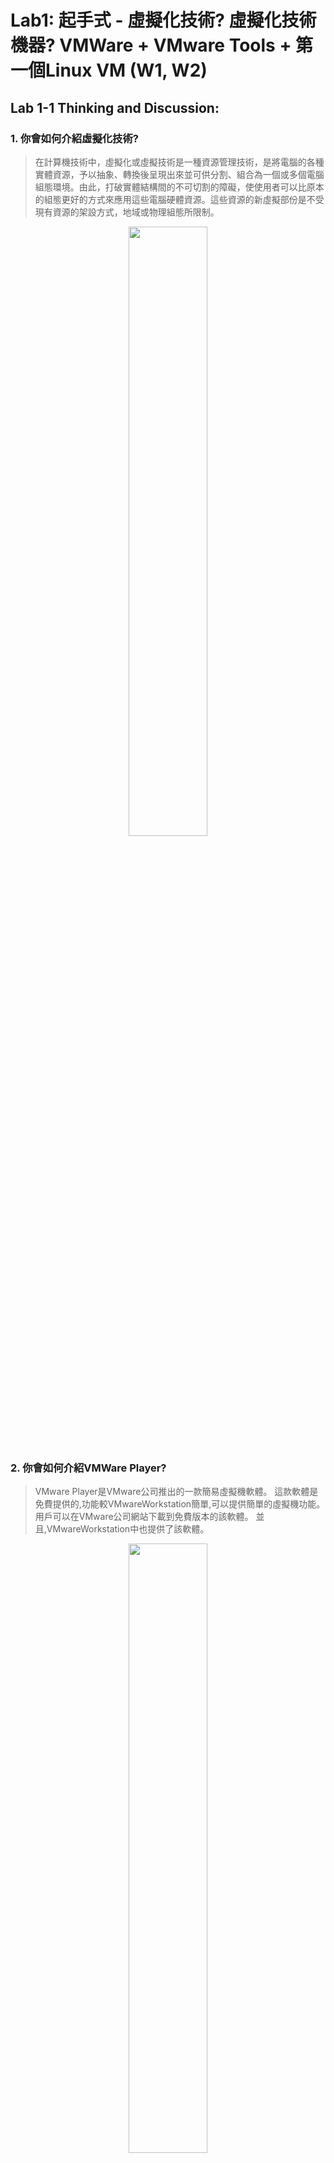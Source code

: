 # Lab1: 起手式 - 虛擬化技術? 虛擬化技術機器? VMWare + VMware Tools + 第一個Linux VM (W1, W2)

## Lab 1-1 Thinking and Discussion:

### 1. 你會如何介紹虛擬化技術?

> 在計算機技術中，虛擬化或虛擬技術是一種資源管理技術，是將電腦的各種實體資源，予以抽象、轉換後呈現出來並可供分割、組合為一個或多個電腦組態環境。由此，打破實體結構間的不可切割的障礙，使使用者可以比原本的組態更好的方式來應用這些電腦硬體資源。這些資源的新虛擬部份是不受現有資源的架設方式，地域或物理組態所限制。

<div align="center">
     <img 
      src="https://user-images.githubusercontent.com/55008636/156907025-fafaee85-97eb-4eb7-ba76-93bc143e5eed.png" 
      width="50%" height="50%">
    </div>
    


### 2. 你會如何介紹VMWare Player?

>  VMware Player是VMware公司推出的一款簡易虛擬機軟體。 這款軟體是免費提供的,功能較VMwareWorkstation簡單,可以提供簡單的虛擬機功能。 用戶可以在VMware公司網站下載到免費版本的該軟體。 並且,VMwareWorkstation中也提供了該軟體。

<div align="center">
     <img 
      src="https://user-images.githubusercontent.com/89304181/156908849-47d3a24a-0f1a-44cd-b340-d7b72da2eb5e.png" 
      width="50%" height="50%">
    </div>
  
    
## Lab 1-2 安裝VMWare & Download Link

![image](https://user-images.githubusercontent.com/55008636/156907075-277f3aca-2f98-4e12-817e-46d4748d53ce.png)


## Lab 1-3 第1個Linux VM: 安裝Ubuntu 20.04 LST

![image](https://user-images.githubusercontent.com/55008636/156907197-94223767-011a-4788-abb5-5b8018656380.png)
